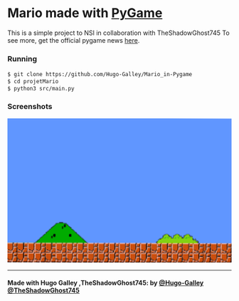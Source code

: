 # Mario made with [PyGame](https://www.pygame.org)

This is a simple project to NSI in collaboration with TheShadowGhost745
To see more, get the official pygame news [here](https://www.pygame.org).



### Running

    $ git clone https://github.com/Hugo-Galley/Mario_in-Pygame
    $ cd projetMario
    $ python3 src/main.py

### Screenshots

![Title screen](/assets/Images/backgrounds/bg.png)



---

#### Made with Hugo Galley ,TheShadowGhost745: by [@Hugo-Galley](https://github.com/Hugo-Galley) [@TheShadowGhost745](https://github.com/TheShadowGhost745)

